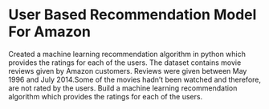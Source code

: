# User Based Recommendation Model For Amazon

Created a machine learning recommendation algorithm in python which provides the ratings for each of the users. The dataset contains movie reviews given by Amazon customers. Reviews were given between May 1996 and July 2014.Some of the movies hadn’t been watched and therefore, are not rated by the users. Build a machine learning recommendation algorithm which provides the ratings for each of the users.
